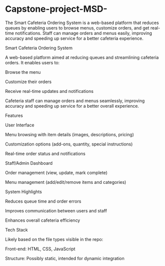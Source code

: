 # Capstone-project-MSD-
The Smart Cafeteria Ordering System is a web-based platform that reduces queues by enabling users to browse menus, customize orders, and get real-time notifications. Staff can manage orders and menus easily, improving accuracy and speeding up service for a better cafeteria experience.

Smart Cafeteria Ordering System



A web-based platform aimed at reducing queues and streamlining cafeteria orders. It enables users to:

Browse the menu

Customize their orders

Receive real-time updates and notifications

Cafeteria staff can manage orders and menus seamlessly, improving accuracy and speeding up service for a better overall experience.

Features

User Interface

Menu browsing with item details (images, descriptions, pricing)

Customization options (add-ons, quantity, special instructions)

Real-time order status and notifications

Staff/Admin Dashboard

Order management (view, update, mark complete)

Menu management (add/edit/remove items and categories)

System Highlights

Reduces queue time and order errors

Improves communication between users and staff

Enhances overall cafeteria efficiency

Tech Stack

Likely based on the file types visible in the repo:

Front-end: HTML, CSS, JavaScript

Structure: Possibly static, intended for dynamic integration
